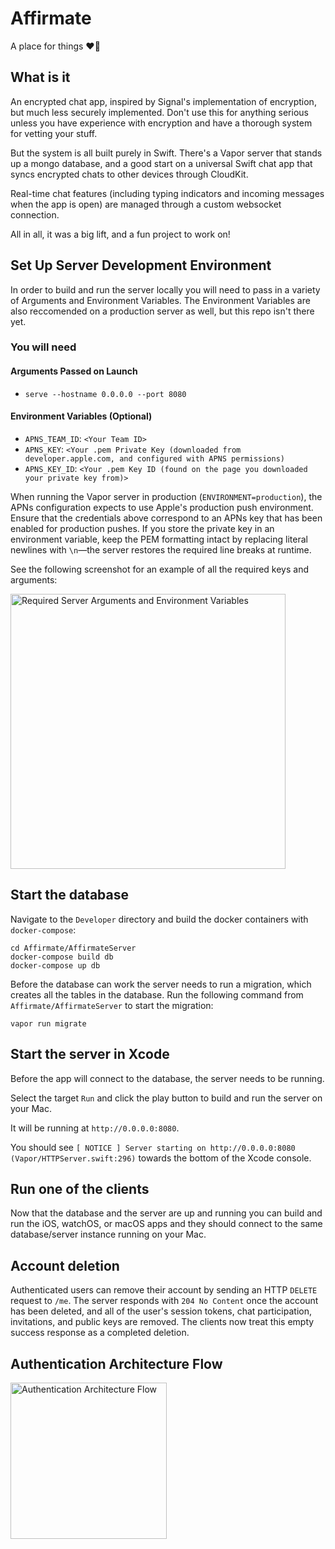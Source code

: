 # Affirmate

A place for things ❤️‍🔥

## What is it

An encrypted chat app, inspired by Signal's implementation of encryption, but much less securely implemented. Don't use this for anything serious unless you have experience with encryption and have a thorough system for vetting your stuff.

But the system is all built purely in Swift. There's a Vapor server that stands up a mongo database, and a good start on a universal Swift chat app that syncs encrypted chats to other devices through CloudKit.

Real-time chat features (including typing indicators and incoming messages when the app is open) are managed through a custom websocket connection.

All in all, it was a big lift, and a fun project to work on!

## Set Up Server Development Environment

In order to build and run the server locally you will need to pass in a variety of Arguments and Environment Variables. The Environment Variables are also reccomended on a production server as well, but this repo isn't there yet.

### You will need

#### Arguments Passed on Launch

* `serve --hostname 0.0.0.0 --port 8080`

#### Environment Variables (Optional)

* `APNS_TEAM_ID`: `<Your Team ID>`
* `APNS_KEY`: `<Your .pem Private Key (downloaded from developer.apple.com, and configured with APNS permissions)`
* `APNS_KEY_ID`: `<Your .pem Key ID (found on the page you downloaded your private key from)>`

When running the Vapor server in production (`ENVIRONMENT=production`), the APNs configuration expects to use Apple's production
push environment. Ensure that the credentials above correspond to an APNs key that has been enabled for production pushes. If
you store the private key in an environment variable, keep the PEM formatting intact by replacing literal newlines with
`\n`—the server restores the required line breaks at runtime.

See the following screenshot for an example of all the required keys and arguments:

<img width="440" alt="Required Server Arguments and Environment Variables" src="https://user-images.githubusercontent.com/5713359/186994861-bea4c1af-7d36-435f-be0f-1bdc808a0a88.png">

## Start the database

Navigate to the `Developer` directory and build the docker containers with `docker-compose`:

```shell
cd Affirmate/AffirmateServer
docker-compose build db
docker-compose up db
```

Before the database can work the server needs to run a migration, which creates all the tables in the database. Run the following command from `Affirmate/AffirmateServer` to start the migration:

```shell
vapor run migrate
```

## Start the server in Xcode

Before the app will connect to the database, the server needs to be running.

Select the target `Run` and click the play button to build and run the server on your Mac.

It will be running at `http://0.0.0.0:8080`.

You should see `[ NOTICE ] Server starting on http://0.0.0.0:8080 (Vapor/HTTPServer.swift:296)` towards the bottom of the Xcode console.

## Run one of the clients

Now that the database and the server are up and running you can build and run the iOS, watchOS, or macOS apps and they should connect to the same database/server instance running on your Mac.

## Account deletion

Authenticated users can remove their account by sending an HTTP `DELETE` request to `/me`. The server responds with `204 No Content` once the account has been deleted, and all of the user's session tokens, chat participation, invitations, and public keys are removed. The clients now treat this empty success response as a completed deletion.

## Authentication Architecture Flow

<img width="250" alt="Authentication Architecture Flow" src="https://user-images.githubusercontent.com/5713359/187051690-515e22ae-0728-4b4f-81cb-4771d5100b5d.png">
